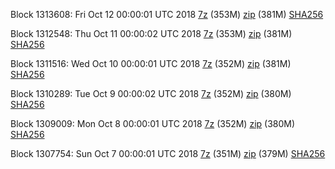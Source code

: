 Block 1313608: Fri Oct 12 00:00:01 UTC 2018 [7z](https://transfer.sh/7CYYM/bootstrap.dat.20181012.7z) (353M) [zip](https://transfer.sh/KAVl6/bootstrap.dat.20181012.zip) (381M) [SHA256](https://transfer.sh/fNtGx/sha256.txt)

Block 1312548: Thu Oct 11 00:00:02 UTC 2018 [7z]() (353M) [zip]() (381M) [SHA256]()

Block 1311516: Wed Oct 10 00:00:01 UTC 2018 [7z](https://transfer.sh/jeZCs/bootstrap.dat.20181010.7z) (352M) [zip](https://transfer.sh/oylwq/bootstrap.dat.20181010.zip) (381M) [SHA256](https://transfer.sh/pYg7c/sha256.txt)

Block 1310289: Tue Oct  9 00:00:02 UTC 2018 [7z](https://transfer.sh/tSKQk/bootstrap.dat.20181009.7z) (352M) [zip](https://transfer.sh/POeFl/bootstrap.dat.20181009.zip) (380M) [SHA256](https://transfer.sh/y6dln/sha256.txt)

Block 1309009: Mon Oct  8 00:00:01 UTC 2018 [7z](https://transfer.sh/O8Tqu/bootstrap.dat.20181008.7z) (352M) [zip](https://transfer.sh/13bIXG/bootstrap.dat.20181008.zip) (380M) [SHA256](https://transfer.sh/p252X/sha256.txt)

Block 1307754: Sun Oct  7 00:00:01 UTC 2018 [7z](https://transfer.sh/14W7BT/bootstrap.dat.20181007.7z) (351M) [zip](https://transfer.sh/MeLYz/bootstrap.dat.20181007.zip) (379M) [SHA256](https://transfer.sh/3oMYE/sha256.txt)
